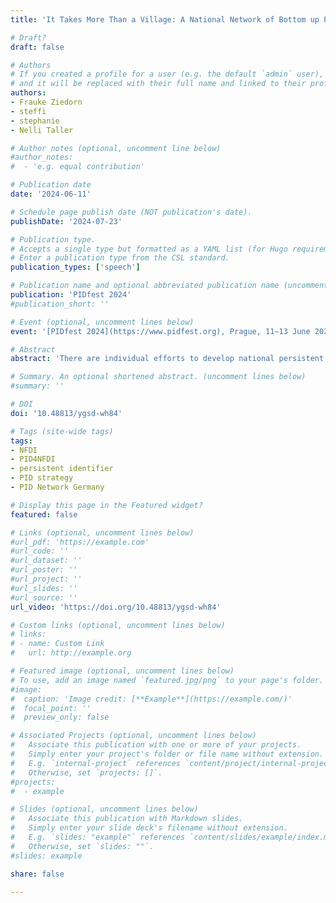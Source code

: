 ```yaml
---
title: 'It Takes More Than a Village: A National Network of Bottom up PID Strategies in Germany'

# Draft?
draft: false

# Authors
# If you created a profile for a user (e.g. the default `admin` user), write the username (folder name) here
# and it will be replaced with their full name and linked to their profile.
authors:
- Frauke Ziedorn
- steffi
- stephanie
- Nelli Taller

# Author notes (optional, uncomment line below)
#author_notes:
#  - 'e.g. equal contribution'

# Publication date
date: '2024-06-11'

# Schedule page publish date (NOT publication's date).
publishDate: '2024-07-23'

# Publication type.
# Accepts a single type but formatted as a YAML list (for Hugo requirements).
# Enter a publication type from the CSL standard.
publication_types: ['speech']

# Publication name and optional abbreviated publication name (uncomment line below).
publication: 'PIDfest 2024'
#publication_short: ''

# Event (optional, uncomment lines below)
event: '[PIDfest 2024](https://www.pidfest.org), Prague, 11–13 June 2024'

# Abstract
abstract: 'There are individual efforts to develop national persistent identifier (PID) strategies involving numerous stakeholders and infrastructures. The planned panel discussion wants to provide insights into the diversity of developments in Germany. We will present the bottom-up strategies for open identification systems from the perspective of the projects PID Network Germany and PID4NFDI as well as the national DOI and ORCID consortia.'

# Summary. An optional shortened abstract. (uncomment lines below)
#summary: ''

# DOI
doi: '10.48813/ygsd-wh84'

# Tags (site-wide tags)
tags:
- NFDI
- PID4NFDI
- persistent identifier
- PID strategy
- PID Network Germany

# Display this page in the Featured widget?
featured: false

# Links (optional, uncomment lines below)
#url_pdf: 'https://example.com'
#url_code: ''
#url_dataset: ''
#url_poster: ''
#url_project: ''
#url_slides: ''
#url_source: ''
url_video: 'https://doi.org/10.48813/ygsd-wh84'

# Custom links (optional, uncomment lines below)
# links:
# - name: Custom Link
#   url: http://example.org

# Featured image (optional, uncomment lines below)
# To use, add an image named `featured.jpg/png` to your page's folder.
#image:
#  caption: 'Image credit: [**Example**](https://example.com/)'
#  focal_point: ''
#  preview_only: false

# Associated Projects (optional, uncomment lines below)
#   Associate this publication with one or more of your projects.
#   Simply enter your project's folder or file name without extension.
#   E.g. `internal-project` references `content/project/internal-project/index.md`.
#   Otherwise, set `projects: []`.
#projects:
#  - example

# Slides (optional, uncomment lines below)
#   Associate this publication with Markdown slides.
#   Simply enter your slide deck's filename without extension.
#   E.g. `slides: "example"` references `content/slides/example/index.md`.
#   Otherwise, set `slides: ""`.
#slides: example

share: false

---
```

